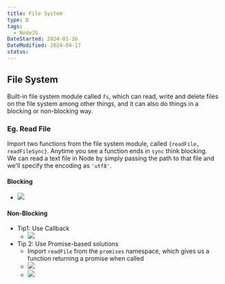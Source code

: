 ```yaml
---
title: File System
type: D
tags:
  - NodeJS
DateStarted: 2024-01-26
DateModified: 2024-04-17
status: 
---
```


## File System

Built-in file system module called `fs`, which can read, write and delete files on the file system among other things, and it can also do things in a blocking or non-blocking way.

### Eg. Read File

Import two functions from the file system module, called `{readFile, readFileSync}`. Anytime you see a function ends in `sync` think blocking.  
We can read a text file in Node by simply passing the path to that file and we'll specify the encoding as `'utf8'`.

#### Blocking

- ![](https://cdn.jsdelivr.net/gh/jenniferwonder/bimg/full-stack/Pasted-image-20230301100205.png)

#### Non-Blocking

- Tip1: Use Callback
  - ![](https://cdn.jsdelivr.net/gh/jenniferwonder/bimg/full-stack/Pasted-image-20230301100308.png)
- Tip 2: Use Promise-based solutions
  - Import `readFile` from the `promises` namespace, which gives us a function returning a promise when called
  - ![](https://cdn.jsdelivr.net/gh/jenniferwonder/bimg/full-stack/Pasted-image-20230301100827.png)
  - ![](https://cdn.jsdelivr.net/gh/jenniferwonder/bimg/full-stack/Pasted-image-20230301100907.png)
